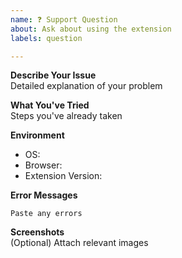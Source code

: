 ```yaml
---
name: ❓ Support Question
about: Ask about using the extension
labels: question

---
```

**Describe Your Issue**  
Detailed explanation of your problem

**What You've Tried**  
Steps you've already taken

**Environment**
- OS:
- Browser:
- Extension Version:

**Error Messages**
```logs
Paste any errors
```

**Screenshots**  
(Optional) Attach relevant images